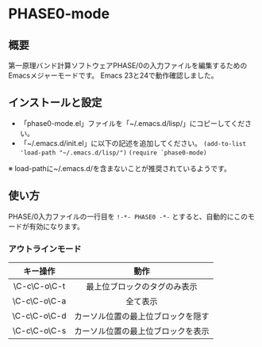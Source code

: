 # PHASE0-mode
## 概要
第一原理バンド計算ソフトウェアPHASE/0の入力ファイルを編集するためのEmacsメジャーモードです。 
Emacs 23と24で動作確認しました。

## インストールと設定
* 「phase0-mode.el」ファイルを「~/.emacs.d/lisp/」にコピーしてください。
* 「~/.emacs.d/init.el」に以下の記述を追加してください。
`(add-to-list 'load-path "~/.emacs.d/lisp/")`
``(require `phase0-mode)``

※ load-pathに~/.emacs.d/を含まないことが推奨されているようです。

## 使い方
PHASE/0入力ファイルの一行目を
`!-*- PHASE0 -*-`
とすると、自動的にこのモードが有効になります。

### アウトラインモード
|キー操作|動作|
|:---:|:---:|
|\C-c\C-o\C-t|  最上位ブロックのタグのみ表示
|\C-c\C-o\C-a|  全て表示
|\C-c\C-o\C-d|  カーソル位置の最上位ブロックを隠す
|\C-c\C-o\C-s|  カーソル位置の最上位ブロックを表示
